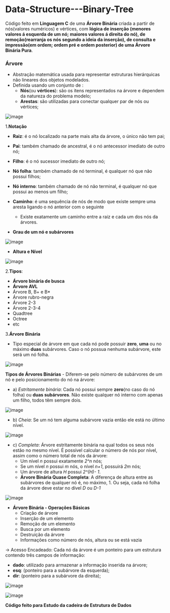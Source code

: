 # Data-Structure---Binary-Tree

Código feito em **Linguagem C** de uma **Árvore Binária** criada a partir de nós(valores numéricos) e vértices, com **lógica de inserção (menores valores á
esquerda de um nó; maiores valores á direita do nó), de remoção(rearranja os nós segundo a ideia da inserção), de consulta e impressão(em ordem; ordem pré
e ordem posterior) de uma Árvore Binária Pura**.

### Árvore
* Abstração matemática usada para representar estruturas hierárquicas não lineares dos objetos modelados.
* Definida usando um conjunto de :
  * **Nós**(ou **vértices**): são os itens representados na árvore e dependem da natureza do problema modelo;
  * **Arestas**: são utilizadas para conectar qualquer par de nós ou vértices;

![image](https://github.com/vinicOio222/Estrutura-de-Dados---Estudos/assets/101837153/811f5a9f-a91d-4fec-95f2-4ce5959eda69)

1.**Notação**
  * **Raiz**: é o nó localizado na parte mais alta da árvore, o único não tem pai;
  * **Pai**: também chamado de ancestral, é o nó antecessor imediato de outro nó;
  * **Filho**: é o nó sucessor imediato de outro nó;
  * **Nó folha**: também chamado de nó terminal, é qualquer nó que não possui filhos;
  * **Nó interno**: também chamado de nó não terminal, é qualquer nó que possui ao menos um filho;
  * **Caminho**: é uma sequência de nós de modo que existe sempre uma aresta ligando o nó anterior com o seguinte
      * Existe exatamente um caminho entre a raiz e cada um dos nós da árvores.

  * **Grau de um nó e subárvores**
 
![image](https://github.com/vinicOio222/Estrutura-de-Dados---Estudos/assets/101837153/c8c7be9a-5fc4-4cb1-bd7f-a1168e8e9d5f)

* **Altura e Nível**

![image](https://github.com/vinicOio222/Estrutura-de-Dados---Estudos/assets/101837153/a3bd7cc9-7f97-4966-8936-ab9237d3dc85)

2.**Tipos**:
* **Árvore binária de busca**
* **Árvore AVL**
* Árvore B, B+ e B*
* Árvore rubro-negra
* Árvore 2-3
* Árvore 2-3-4
* Quadtree
* Octree
* etc

3.**Árvore Binária**
- Tipo especial de árvore em que cada nó pode possuir **zero**, **uma** ou no máximo **duas** subárvores. Caso o nó possua nenhuma subárvore, este será um nó folha.

![image](https://github.com/vinicOio222/Estrutura-de-Dados---Estudos/assets/101837153/ec3961f2-5539-4550-a4b7-0d22ad26868e)

**Tipos de Árvores Binárias** - Diferem-se pelo número de subárvores de um nó e pelo posicionamento do nó na árvore:

 * a) *Estritamente binária*: Cada nó possui sempre **zero**(no caso do nó folha) ou **duas subárvores**. Não existe qualquer nó interno com apenas um filho, todos têm sempre dois.

![image](https://github.com/vinicOio222/Estrutura-de-Dados---Estudos/assets/101837153/8f8a9ac9-5c01-4490-bcf4-aa21c0c05cda)
 
 * b) *Cheia*: Se um nó tem alguma subárvore vazia então ele está no último nível.
 
 ![image](https://github.com/vinicOio222/Estrutura-de-Dados---Estudos/assets/101837153/a212ec9c-fbec-4407-877b-f950bbf043ee)

 
*  c) *Completa*: Árvore estritamente binária na qual todos os seus nós estão no mesmo nível. É possível calcular o número de nós por nível, assim como o número total de nós da árvore:
      * Um nível *n* possui exatamente *2^n* nós;
      * Se um nível *n* possui *m* nós, o nível *n+1*, possuirá *2m* nós;
      * Um árvore de altura *H* possui *2^(H)- 1*.
      * **Árvore Binária Quase Completa**: A diferença de altura entre as subárvores de qualquer nó é, no máximo, 1. Ou seja, cada nó folha da árvore deve estar no dível *D* ou *D-1*

![image](https://github.com/vinicOio222/Estrutura-de-Dados---Estudos/assets/101837153/65e8078e-ab92-4081-a72e-d097f64db6eb)

* **Árvore Binária - Operações Básicas**
  * Criação de árvore
  * Inserção de um elemento
  * Remoção de um elemento
  * Busca por um elemento
  * Destruição da árvore
  * Informações como número de nós, altura ou se está vazia

-> Acesso Encadeado: Cada nó da árvore é um ponteiro para um estrutura contendo três campos de informação:

* **dado**: utilizado para armazenar a informação inserida na árvore;
* **esq**: (ponteiro para a subárvore da esquerda);
* **dir**: (ponteiro para a subárvore da direita);

![image](https://github.com/vinicOio222/Estrutura-de-Dados---Estudos/assets/101837153/b54998f6-35fe-4bc2-99d0-f137f3be3729)

![image](https://github.com/vinicOio222/Estrutura-de-Dados---Estudos/assets/101837153/599192fa-6e04-4ec3-98f6-0b262d62716d)



**Código feito para Estudo da cadeira de Estrutura de Dados**
